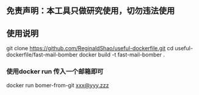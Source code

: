 ## 免责声明：本工具只做研究使用，切勿违法使用
## 使用说明

git clone https://github.com/ReginaldShao/useful-dockerfile.git
cd useful-dockerfile/fast-mail-bomber
docker build -t fast-mail-bomber .

### 使用docker run 传入一个邮箱即可
docker run bomer-from-git xxx@yyy.zzz
